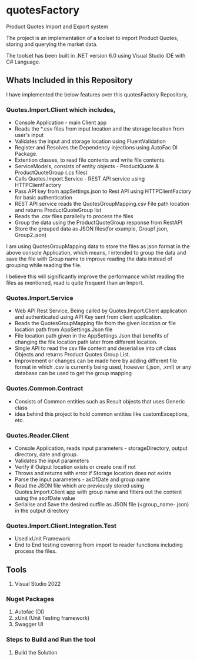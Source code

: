 # quotesFactory
Product Quotes Import and Export system

The project is an implementation of a toolset to import Product Quotes, storing and querying the market data.

The toolset has been built in .NET version 6.0 using Visual Studio IDE with C# Language.

## Whats Included in this Repository

I have implemented the below features over this quotesFactory Repository,
    
### Quotes.Import.Client which includes,

- Console Application - main Client app
- Reads the *.csv files from input location and the storage location from user's input
- Validates the input and storage location using FluentValidation
- Register and Resolves the Dependency injections using AutoFac DI Package.
- Extention classes, to read file contents and write file contents.
- ServiceModels, consists of entity objects - ProductQuote & ProductQuoteGroup (.cs files)
- Calls Quotes.Import.Service - REST API service using HTTPClientFactory 
- Pass API key from appSettings.json to Rest API using HTTPClientFactory for basic authentication
- REST API service reads the QuotesGroupMapping.csv File path location and returns ProductQuoteGroup list
- Reads the .csv files parallelly to process the files
- Group the data using the ProductQuoteGroup response from RestAPI
- Store the grouped data as JSON files(for example, Group1.json, Group2.json)

I am using QuotesGroupMapping data to store the files as json format in the above console Application, which means, I intended to group the data and save the 
file with Group name to improve reading the data instead of grouping while reading the file.

I believe this will significantly improve the performance whilst reading the files as mentioned, read is quite frequent than an Import.

### Quotes.Import.Service

- Web API Rest Service, Being called by Quotes.Import.Client application and authenticated using API Key sent from client application.
- Reads the QuotesGroupMapping file from the given location or file location path from AppSettings.Json file
- File location path given in the AppSettings.Json that benefits of changing the file location path later from different location.
- Single API to read the csv file content and deserialise into c# class Objects and returns Product Quotes Group List.
- Improvement or changes can be made here by adding different file format in which .csv is currently being used, however (.json, .xml) or any database 
  can be used to get the group mapping

### Quotes.Common.Contract

- Consists of Common entities such as Result objects that uses Generic class
- idea behind this project to hold common entities like customExceptions, etc.

### Quotes.Reader.Client

- Console Application, reads input parameters - storageDirectory, output directory, date and group.
- Validates the input parameters
- Verify if Output location exists or create one if not
- Throws and returns with error if Storage location does not exists
- Parse the input parameters -  asOfDate and group name
- Read the JSON file which are previously stored using Quotes.Import.Client app with group name and filters out the content using the asofDate value
- Serialise and Save the desired outfile as JSON file (<group_name-<asOfDate>.json) in the output directory
          
### Quotes.Import.Client.Integration.Test

- Used xUnit Framework
- End to End testing covering from import to reader functions including process the files.

## Tools

1. Visual Studio 2022

### Nuget Packages

1. Autofac (DI)
2. xUnit (Unit Testing framework)
3. Swagger UI

### Steps to Build and Run the tool

1. Build the Solution

          


